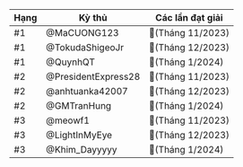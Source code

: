 Hạng|Kỳ thủ|Các lần đạt giải
---|---|---
#1|@MaCUONG123|🥇(Tháng 11/2023)
#1|@TokudaShigeoJr|🥇(Tháng 12/2023)
#1|@QuynhQT|🥇(Tháng 1/2024)
#2|@PresidentExpress28|🥈(Tháng 11/2023)
#2|@anhtuanka42007|🥈(Tháng 12/2023)
#2|@GMTranHung|🥈(Tháng 1/2024)
#3|@meowf1|🥉(Tháng 11/2023)
#3|@LightInMyEye|🥉(Tháng 12/2023)
#3|@Khim_Dayyyyy|🥉(Tháng 1/2024)
